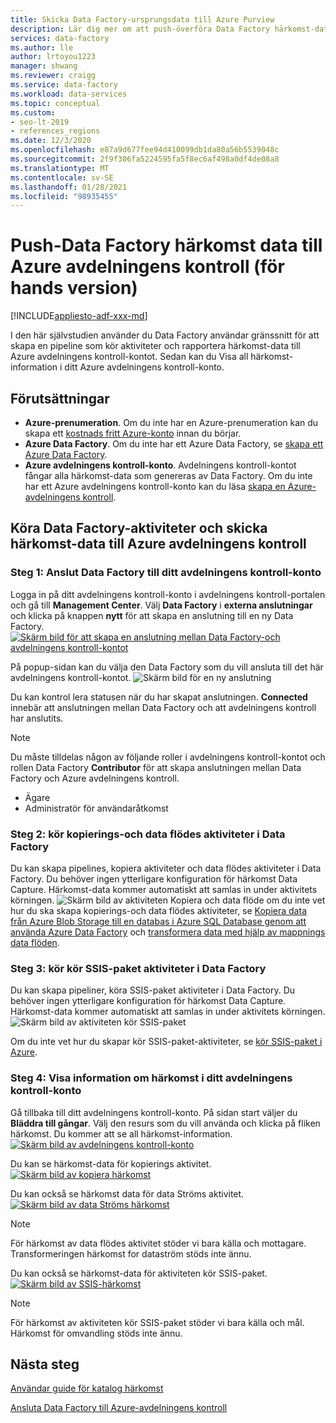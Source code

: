```yaml
---
title: Skicka Data Factory-ursprungsdata till Azure Purview
description: Lär dig mer om att push-överföra Data Factory härkomst-data till Azure avdelningens kontroll
services: data-factory
ms.author: lle
author: lrtoyou1223
manager: shwang
ms.reviewer: craigg
ms.service: data-factory
ms.workload: data-services
ms.topic: conceptual
ms.custom:
- seo-lt-2019
- references_regions
ms.date: 12/3/2020
ms.openlocfilehash: e87a9d677fee94d410099db1da80a56b5539048c
ms.sourcegitcommit: 2f9f306fa5224595fa5f8ec6af498a0df4de08a8
ms.translationtype: MT
ms.contentlocale: sv-SE
ms.lasthandoff: 01/28/2021
ms.locfileid: "98935455"
---
```

# <a name="push-data-factory-lineage-data-to-azure-purview-preview"></a>Push-Data Factory härkomst data till Azure avdelningens kontroll (för hands version)

[!INCLUDE[appliesto-adf-xxx-md](includes/appliesto-adf-xxx-md.md)]

I den här självstudien använder du Data Factory användar gränssnitt för att skapa en pipeline som kör aktiviteter och rapportera härkomst-data till Azure avdelningens kontroll-kontot. Sedan kan du Visa all härkomst-information i ditt Azure avdelningens kontroll-konto.

## <a name="prerequisites"></a>Förutsättningar
* **Azure-prenumeration**. Om du inte har en Azure-prenumeration kan du skapa ett [kostnads fritt Azure-konto](https://azure.microsoft.com/free/) innan du börjar.
* **Azure Data Factory**. Om du inte har ett Azure Data Factory, se [skapa ett Azure Data Factory](./quickstart-create-data-factory-portal.md).
* **Azure avdelningens kontroll-konto**. Avdelningens kontroll-kontot fångar alla härkomst-data som genereras av Data Factory. Om du inte har ett Azure avdelningens kontroll-konto kan du läsa [skapa en Azure-avdelningens kontroll](../purview/create-catalog-portal.md).


## <a name="run-data-factory-activities-and-push-lineage-data-to-azure-purview"></a>Köra Data Factory-aktiviteter och skicka härkomst-data till Azure avdelningens kontroll
### <a name="step-1--connect-data-factory-to-your-purview-account"></a>Steg 1: Anslut Data Factory till ditt avdelningens kontroll-konto
Logga in på ditt avdelningens kontroll-konto i avdelningens kontroll-portalen och gå till **Management Center**. Välj **Data Factory** i **externa anslutningar** och klicka på knappen **nytt** för att skapa en anslutning till en ny Data Factory. 
[![Skärm bild för att skapa en anslutning mellan Data Factory-och avdelningens kontroll-kontot ](./media/data-factory-purview/connect-adf-to-purview.png)](./media/data-factory-purview/connect-adf-to-purview.png#lightbox)

På popup-sidan kan du välja den Data Factory som du vill ansluta till det här avdelningens kontroll-kontot. 
![Skärm bild för en ny anslutning](./media/data-factory-purview/new-adf-purview-connection.png)

Du kan kontrol lera statusen när du har skapat anslutningen. **Connected** innebär att anslutningen mellan Data Factory och att avdelningens kontroll har anslutits. 
> [!NOTE]
> Du måste tilldelas någon av följande roller i avdelningens kontroll-kontot och rollen Data Factory **Contributor** för att skapa anslutningen mellan Data Factory och Azure avdelningens kontroll.
> - Ägare
> - Administratör för användaråtkomst

### <a name="step-2-run-copy-and-dataflow-activities-in-data-factory"></a>Steg 2: kör kopierings-och data flödes aktiviteter i Data Factory
Du kan skapa pipelines, kopiera aktiviteter och data flödes aktiviteter i Data Factory. Du behöver ingen ytterligare konfiguration för härkomst Data Capture. Härkomst-data kommer automatiskt att samlas in under aktivitets körningen.
![Skärm bild av aktiviteten Kopiera och data flöde ](./media/data-factory-purview/adf-activities-for-lineage.png) om du inte vet hur du ska skapa kopierings-och data flödes aktiviteter, se [Kopiera data från Azure Blob Storage till en databas i Azure SQL Database genom att använda Azure Data Factory](./tutorial-copy-data-portal.md) och [transformera data med hjälp av mappnings data flöden](./tutorial-data-flow.md).

### <a name="step-3-run-execute-ssis-package-activities-in-data-factory"></a>Steg 3: kör kör SSIS-paket aktiviteter i Data Factory
Du kan skapa pipeliner, köra SSIS-paket aktiviteter i Data Factory. Du behöver ingen ytterligare konfiguration för härkomst Data Capture. Härkomst-data kommer automatiskt att samlas in under aktivitets körningen.
![Skärm bild av aktiviteten kör SSIS-paket](./media/data-factory-purview/ssis-activities-for-lineage.png)

Om du inte vet hur du skapar kör SSIS-paket-aktiviteter, se [kör SSIS-paket i Azure](./tutorial-deploy-ssis-packages-azure.md).

### <a name="step-4-view-lineage-information-in-your-purview-account"></a>Steg 4: Visa information om härkomst i ditt avdelningens kontroll-konto
Gå tillbaka till ditt avdelningens kontroll-konto. På sidan start väljer du **Bläddra till gångar**. Välj den resurs som du vill använda och klicka på fliken härkomst. Du kommer att se all härkomst-information.
[![Skärm bild av avdelningens kontroll-konto ](./media/data-factory-purview/view-dataset.png)](./media/data-factory-purview/view-dataset.png#lightbox)

Du kan se härkomst-data för kopierings aktivitet.
[![Skärm bild av kopiera härkomst ](./media/data-factory-purview/copy-lineage.png)](./media/data-factory-purview/copy-lineage.png#lightbox)

Du kan också se härkomst data för data Ströms aktivitet.
[![Skärm bild av data Ströms härkomst ](./media/data-factory-purview/dataflow-lineage.png)](./media/data-factory-purview/dataflow-lineage.png#lightbox)

> [!NOTE] 
> För härkomst av data flödes aktivitet stöder vi bara källa och mottagare. Transformeringen härkomst for dataström stöds inte ännu.

Du kan också se härkomst-data för aktiviteten kör SSIS-paket.
[![Skärm bild av SSIS-härkomst ](./media/data-factory-purview/ssis-lineage.png)](./media/data-factory-purview/ssis-lineage.png#lightbox)

> [!NOTE] 
> För härkomst av aktiviteten kör SSIS-paket stöder vi bara källa och mål. Härkomst för omvandling stöds inte ännu.

## <a name="next-steps"></a>Nästa steg
[Användar guide för katalog härkomst](../purview/catalog-lineage-user-guide.md)

[Ansluta Data Factory till Azure-avdelningens kontroll](connect-data-factory-to-azure-purview.md)